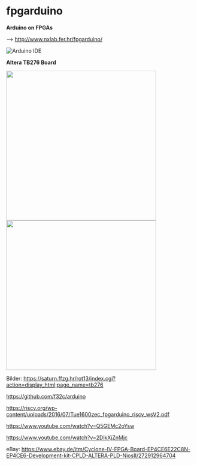 # fpgarduino
**Arduino on FPGAs**

--> http://www.nxlab.fer.hr/fpgarduino/

![Arduino IDE](http://www.nxlab.fer.hr/fpgarduino/img/fpga_arduino.png)

**Altera TB276 Board** 

<img src="https://saturn.ffzg.hr/rot13/index.cgi/tb276-front.jpg?action=attachments_download;page_name=tb276;id=20160702202319-0-32328" width="400"><img src="https://saturn.ffzg.hr/rot13/index.cgi/tb276-back.jpg?action=attachments_download;page_name=tb276;id=20160702202332-0-15979" width="400">

Bilder: https://saturn.ffzg.hr/rot13/index.cgi?action=display_html;page_name=tb276

https://github.com/f32c/arduino

https://riscv.org/wp-content/uploads/2016/07/Tue1600zec_fpgarduino_riscv_wsV2.pdf

https://www.youtube.com/watch?v=Q5GEMc2oYsw

https://www.youtube.com/watch?v=2DlkXjZnMjc

<!-- **Altera TB276 Board** -->
<!-- ![TB276 Board](http://www.nxlab.fer.hr/fpgarduino/img/altera_tb276.jpg) -->

eBay: https://www.ebay.de/itm/Cyclone-IV-FPGA-Board-EP4CE6E22C8N-EP4CE6-Development-kit-CPLD-ALTERA-PLD-NiosII/272912964704
